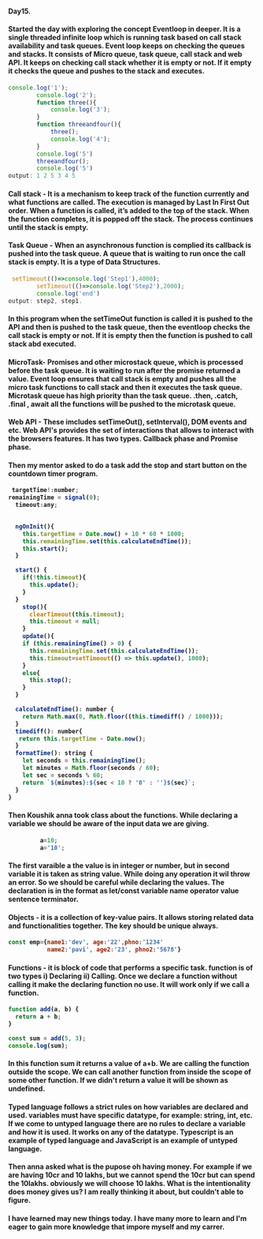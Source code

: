 #### Day15.
#### Started the day with exploring the concept Eventloop in deeper. It is a single threaded infinite loop which is running task based on call stack availability and task queues. Event loop keeps on checking the queues and stacks. It consists of Micro queue, task queue, call stack and web API. It keeps on checking call stack whether it is empty or not. If it empty it checks the queue and pushes to the stack and executes.
```js
console.log('1');
        console.log('2');
        function three(){
            console.log('3');
        }
        function threeandfour(){
            three();
            console.log('4');
        }
        console.log('5')
        threeandfour();
        console.log('5')
output: 1 2 5 3 4 5
```
#### Call stack - It is a mechanism to keep track of the function currently and what functions are called. The execution is managed by Last In First Out order. When a function is called, it’s added to the top of the stack. When the function completes, it is popped off the stack. The process continues until the stack is empty.
#### Task Queue - When an asynchronous function is complied its callback is pushed into the task queue. A queue that is waiting to run once the call stack is empty. It is a type of Data Structures. 
```js
 setTimeout(()=>console.log('Step1'),4000);
        setTimeout(()=>console.log('Step2'),2000);
        console.log('end')
output: step2, step1.
```
#### In this program when the setTimeOut function is called it is pushed to the API and then is pushed to the task queue, then the eventloop checks the call stack is empty or not. If it is empty then the function is pushed to call stack abd executed. 
#### MicroTask- Promises and other microstack queue, which is processed before the task queue. It is waiting to run after the promise returned a value. Event loop ensures that call stack is empty and pushes all the micro task functions to call stack and then it executes the task queue. <b>Microtask queue has high priority than the task queue. .then, .catch, .final , await all the functions will be pushed to the microtask queue.
#### Web API - These imcludes setTimeOut(), setInterval(), DOM events and etc. Web API's provides the set of interactions that allows to interact with the browsers features. It has two types. Callback phase and Promise phase.
#### Then my mentor asked to do a task add the stop and start button on the countdown timer program.
```js
 targetTime!:number;
remainingTime = signal(0);
  timeout:any;
  

  ngOnInit(){
    this.targetTime = Date.now() + 10 * 60 * 1000; 
    this.remainingTime.set(this.calculateEndTime());
    this.start(); 
  }

  start() {
    if(!this.timeout){
      this.update();
    }
  }
    stop(){
      clearTimeout(this.timeout);
      this.timeout = null;
    }
    update(){
    if (this.remainingTime() > 0) {
      this.remainingTime.set(this.calculateEndTime()); 
      this.timeout=setTimeout(() => this.update(), 1000); 
    }
    else{
      this.stop();
    }
  }

  calculateEndTime(): number {
    return Math.max(0, Math.floor((this.timediff() / 1000))); 
  }
  timediff(): number{
   return this.targetTime - Date.now();
  }
  formatTime(): string {
    let seconds = this.remainingTime();
    let minutes = Math.floor(seconds / 60);
    let sec = seconds % 60;
    return `${minutes}:${sec < 10 ? '0' : ''}${sec}`;
  }
}
```
#### Then Koushik anna took class about the functions. While declaring a variable we should be aware of the input data we are giving. 
```js
         a=10;
         a='10';
```
#### The first varaible a the value is in integer or number, but in second variable it is taken as string value. While doing any operation it wil throw an error. So we should be careful while declaring the values. The declaration is in the format as let/const variable name operator value sentence terminator.
#### Objects - it is a collection of key-value pairs. It allows storing related data and functionalities together. The key should be unique always. 
```js
const emp={name1:'dev', age:'22',phno:'1234'
           name2:'pavi', age2:'23', phno2:'5678'}
```
#### Functions - it is block of code that performs a specific task. function is of two types i) Declaring ii) Calling. Once we declare a function without calling it make the declaring function no use. It will work only if we call a function. 
```js
function add(a, b) {
  return a + b;
}

const sum = add(5, 3);
console.log(sum);
```
#### In this function sum it returns a value of a+b. We are calling the function outside the scope. We can call another function from inside the scope of some other function. If we didn't return a value it will be shown as undefined.
#### Typed language follows a strict rules on how variables are declared and used. variables must have specific datatype, for example: string, int, etc. If we come to untyped language there are no rules to declare a variable and how it is used. It works on any of the datatype. Typescript is an example of typed language and JavaScript is an example of untyped language.
#### Then anna asked what is the pupose oh having money. For example if we are having 10cr and 10 lakhs, but we cannot spend the 10cr but can spend the 10lakhs. obviously we will choose 10 lakhs. What is the intentionality does money gives us? I am really thinking it about, but couldn't able to figure.
#### I have learned may new things today. I have many more to learn and I'm eager to gain more knowledge that impore myself and my carrer.

